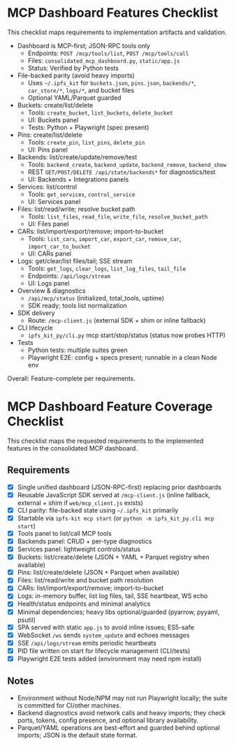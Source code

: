 # MCP Dashboard Features Checklist

This checklist maps requirements to implementation artifacts and validation.

- Dashboard is MCP-first; JSON-RPC tools only
	- Endpoints: `POST /mcp/tools/list`, `POST /mcp/tools/call`
	- Files: `consolidated_mcp_dashboard.py`, `static/app.js`
	- Status: Verified by Python tests
- File-backed parity (avoid heavy imports)
	- Uses `~/.ipfs_kit` for `buckets.json`, `pins.json`, `backends/*`, `car_store/*`, `logs/*`, and bucket files
	- Optional YAML/Parquet guarded
- Buckets: create/list/delete
	- Tools: `create_bucket`, `list_buckets`, `delete_bucket`
	- UI: Buckets panel
	- Tests: Python + Playwright (spec present)
- Pins: create/list/delete
	- Tools: `create_pin`, `list_pins`, `delete_pin`
	- UI: Pins panel
- Backends: list/create/update/remove/test
	- Tools: `backend_create`, `backend_update`, `backend_remove`, `backend_show`
	- REST `GET/POST/DELETE /api/state/backends*` for diagnostics/test
	- UI: Backends + Integrations panels
- Services: list/control
	- Tools: `get_services`, `control_service`
	- UI: Services panel
- Files: list/read/write; resolve bucket path
	- Tools: `list_files`, `read_file`, `write_file`, `resolve_bucket_path`
	- UI: Files panel
- CARs: list/import/export/remove; import-to-bucket
	- Tools: `list_cars`, `import_car`, `export_car`, `remove_car`, `import_car_to_bucket`
	- UI: CARs panel
- Logs: get/clear/list files/tail; SSE stream
	- Tools: `get_logs`, `clear_logs`, `list_log_files`, `tail_file`
	- Endpoints: `/api/logs/stream`
	- UI: Logs panel
- Overview & diagnostics
	- `/api/mcp/status` (initialized, total_tools, uptime)
	- SDK ready; tools list normalization
- SDK delivery
	- Route: `/mcp-client.js` (external SDK + shim or inline fallback)
- CLI lifecycle
	- `ipfs_kit_py/cli.py` mcp start/stop/status (status now probes HTTP)
- Tests
	- Python tests: multiple suites green
	- Playwright E2E: config + specs present; runnable in a clean Node env

Overall: Feature-complete per requirements.
# MCP Dashboard Feature Coverage Checklist

This checklist maps the requested requirements to the implemented features in the consolidated MCP dashboard.

## Requirements

- [x] Single unified dashboard (JSON-RPC-first) replacing prior dashboards
- [x] Reusable JavaScript SDK served at `/mcp-client.js` (inline fallback, external + shim if `web/mcp_client.js` exists)
- [x] CLI parity: file-backed state using `~/.ipfs_kit` primarily
- [x] Startable via `ipfs-kit mcp start` (or `python -m ipfs_kit_py.cli mcp start`)
- [x] Tools panel to list/call MCP tools
- [x] Backends panel: CRUD + per-type diagnostics
- [x] Services panel: lightweight controls/status
- [x] Buckets: list/create/delete (JSON + YAML + Parquet registry when available)
- [x] Pins: list/create/delete (JSON + Parquet when available)
- [x] Files: list/read/write and bucket path resolution
- [x] CARs: list/import/export/remove; import-to-bucket
- [x] Logs: in-memory buffer, list log files, tail, SSE heartbeat, WS echo
- [x] Health/status endpoints and minimal analytics
- [x] Minimal dependencies; heavy libs optional/guarded (pyarrow, pyyaml, psutil)
- [x] SPA served with static `app.js` to avoid inline issues; ES5-safe
- [x] WebSocket `/ws` sends `system_update` and echoes messages
- [x] SSE `/api/logs/stream` emits periodic heartbeats
- [x] PID file written on start for lifecycle management (CLI/tests)
- [x] Playwright E2E tests added (environment may need npm install)

## Notes

- Environment without Node/NPM may not run Playwright locally; the suite is committed for CI/other machines.
- Backend diagnostics avoid network calls and heavy imports; they check ports, tokens, config presence, and optional library availability.
- Parquet/YAML operations are best-effort and guarded behind optional imports; JSON is the default state format.
